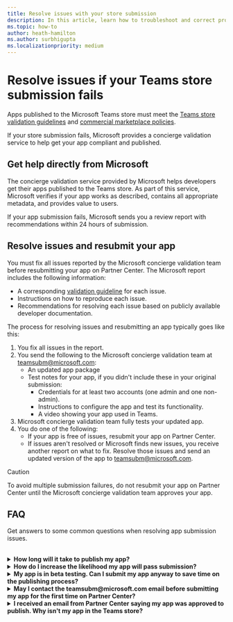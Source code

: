 ```yaml
---
title: Resolve issues with your store submission
description: In this article, learn how to troubleshoot and correct problems with your Microsoft Teams store submission. 
ms.topic: how-to
author: heath-hamilton
ms.author: surbhigupta
ms.localizationpriority: medium
---
```

# Resolve issues if your Teams store submission fails

Apps published to the Microsoft Teams store must meet the [Teams store validation guidelines](~/concepts/deploy-and-publish/appsource/prepare/teams-store-validation-guidelines.md) and [commercial marketplace policies](/legal/marketplace/certification-policies).

If your store submission fails, Microsoft provides a concierge validation service to help get your app compliant and published.

## Get help directly from Microsoft

The concierge validation service provided by Microsoft helps developers get their apps published to the Teams store. As part of this service, Microsoft verifies if your app works as described, contains all appropriate metadata, and provides value to users.

If your app submission fails, Microsoft sends you a review report with recommendations within 24 hours of submission.

## Resolve issues and resubmit your app

You must fix all issues reported by the Microsoft concierge validation team before resubmitting your app on Partner Center. The Microsoft report includes the following information:

* A corresponding [validation guideline](~/concepts/deploy-and-publish/appsource/prepare/teams-store-validation-guidelines.md) for each issue.
* Instructions on how to reproduce each issue.
* Recommendations for resolving each issue based on publicly available developer documentation.

The process for resolving issues and resubmitting an app typically goes like this:

1. You fix all issues in the report.
1. You send the following to the Microsoft concierge validation team at <a href="mailto:teamsubm@microsoft.com">teamsubm@microsoft.com</a>:
   * An updated app package
   * Test notes for your app, if you didn't include these in your original submission:
      * Credentials for at least two accounts (one admin and one non-admin).
      * Instructions to configure the app and test its functionality.
      * A video showing your app used in Teams.
1. Microsoft concierge validation team fully tests your updated app.
1. You do one of the following:
   * If your app is free of issues, resubmit your app on Partner Center.
   * If issues aren't resolved or Microsoft finds new issues, you receive another report on what to fix. Resolve those issues and send an updated version of the app to <a href="mailto:teamsubm@microsoft.com">teamsubm@microsoft.com</a>.

> [!CAUTION]
> To avoid multiple submission failures, do not resubmit your app on Partner Center until the Microsoft concierge validation team approves your app.

## FAQ

Get answers to some common questions when resolving app submission issues.

<br>

<details>

<summary><b>How long will it take to publish my app?</b></summary>

If your store submission has no issues, your app will publish within 1-2 business days. If your app fails, a team from Microsoft provides you with recommendations to fix the issues. Once you make those fixes and resend an updated app to that team, you will be notified in 24 hours if your app is ready to publish or still needs more work.

<br>

</details>

<details>

<summary><b>How do I increase the likelihood my app will pass submission?</b></summary>

Doing the following can lead to a successful submission:

1. Develop your app based on the [Teams design guidelines](~/concepts/design/design-teams-app-overview.md).
1. Make sure your app adheres to the [Teams store validation guidelines](~/concepts/deploy-and-publish/appsource/prepare/teams-store-validation-guidelines.md) and [Microsoft commercial marketplace certification policies](/legal/marketplace/certification-policies).
1. Test your app package with the [Microsoft Teams app validation tool](https://dev.teams.microsoft.com/appvalidation.html).
1. [Prepare your Teams store submission](~/concepts/deploy-and-publish/appsource/prepare/submission-checklist.md).

<br>

</details>

<details>

<summary><b>My app is in beta testing. Can I submit my app anyway to save time on the publishing process?</b></summary>

No. Microsoft only validates production-ready apps.

<br>

</details>

<details>

<summary><b>May I contact the teamsubm@microsoft.com email before submitting my app for the first time on Partner Center?</b></summary>

No. Microsoft doesn't start validating your app until you submit your app for the first time on Partner Center.

<br>

</details>

<details>

<summary><b>I received an email from Partner Center saying my app was approved to publish. Why isn't my app in the Teams store?</b></summary>

Once your app is approved, publishing usually takes 1-2 business days depending on the app's capabilities. If your app hasn't published after two business days, contact <a href="mailto:teamsubm@microsoft.com">teamsubm@microsoft.com</a>.

<br>

</details>
